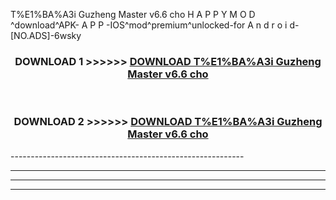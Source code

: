  T%E1%BA%A3i Guzheng Master v6.6 cho  H A P P Y M O D ^download^APK- A P P -IOS^mod^premium^unlocked-for A n d r o i d-[NO.ADS]-6wsky



<div align="center">

<h3>DOWNLOAD 1 >>>>>> <a href="https://en-mod.web.app/?en= T%E1%BA%A3i Guzheng Master v6.6 cho ">DOWNLOAD T%E1%BA%A3i Guzheng Master v6.6 cho  </a></h3><br>

<h3>DOWNLOAD 2 >>>>>> <a href="https://en-mod.web.app/?en= T%E1%BA%A3i Guzheng Master v6.6 cho ">DOWNLOAD T%E1%BA%A3i Guzheng Master v6.6 cho  </a></h3>

</div>
----------------------------------------------------------

----------------------------------------------------------

----------------------------------------------------------

----------------------------------------------------------



